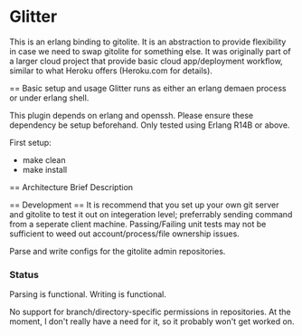 Glitter
==
This is an erlang binding to gitolite. It is an abstraction to provide 
flexibility in case we need to swap gitolite for something else.
It was originally part of a larger cloud project that provide basic 
cloud app/deployment workflow, similar to what Heroku offers (Heroku.com 
for details).

== Basic setup and usage
Glitter runs as either an erlang demaen process or under erlang shell.

This plugin depends on erlang and openssh. Please ensure these dependency
be setup beforehand. Only tested using Erlang R14B or above.

First setup:
- make clean
- make install


== Architecture Brief Description



== Development ==
It is recommend that you set up your own git server and gitolite to 
test it out on integeration level; preferrably sending command from 
a seperate client machine. Passing/Failing unit tests may not be 
sufficient to weed out account/process/file ownership issues.

Parse and write configs for the gitolite admin repositories.

### Status

Parsing is functional.
Writing is functional.

No support for branch/directory-specific permissions in repositories.
At the moment, I don't really have a need for it, so it probably won't
get worked on.
